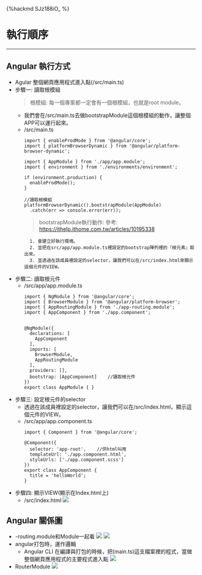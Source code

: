 {%hackmd SJz188iO_ %}
# 執行順序
---
## Angular 執行方式
* Agular 整個網頁應用程式進入點(/src/main.ts)
* 步驟一: 讀取根模組
    > 根模組: 每一個專案都一定會有一個根模組，也就是root module。
    * 我們會在/src/main.ts去做bootstrapModule這個根模組的動作，讓整個APP可以運行起來。
    * /src/main.ts
        ```javascripts=
        import { enableProdMode } from '@angular/core';
        import { platformBrowserDynamic } from '@angular/platform-browser-dynamic';

        import { AppModule } from './app/app.module';
        import { environment } from './environments/environment';

        if (environment.production) {
          enableProdMode();
        }

        //讀取根模組
        platformBrowserDynamic().bootstrapModule(AppModule)
          .catch(err => console.error(err));

        ```
        > bootstrapModule執行動作:
        > 參考: https://ithelp.ithome.com.tw/articles/10195338
        > 
            1. 會建立好執行環境。
            2. 並把在src/app/app.module.ts裡設定的bootstrap陣列裡的『根元素』取出來。
            3. 並透過在該成員裡設定的selector，讓我們可以在/src/index.html來顯示這個元件的VIEW。
* 步驟二: 讀取根元件
    * /src/app/app.module.ts
        ```javascript=
        import { NgModule } from '@angular/core';
        import { BrowserModule } from '@angular/platform-browser';
        import { AppRoutingModule } from './app-routing.module';
        import { AppComponent } from './app.component';


        @NgModule({
          declarations: [
            AppComponent
          ],
          imports: [
            BrowserModule,
            AppRoutingModule
          ],
          providers: [],
          bootstrap: [AppComponent]    //讀取根元件
        })
        export class AppModule { }
        ```
* 步驟三: 設定根元件的selector
  * 透過在該成員裡設定的selector，讓我們可以在/src/index.html，顯示這個元件的VIEW。  
  * /src/app/app.component.ts
    ```javascript=
    import { Component } from '@angular/core';

    @Component({
      selector: 'app-root',    //供html叫用
      templateUrl: './app.component.html',
      styleUrls: ['./app.component.scss']
    })
    export class AppComponent {
      title = 'helloWorld';
    }

    ```
* 步驟四: 顯示VIEW(顯示在Index.html上)
    * /src/index.html
    ![](https://i.imgur.com/MdymjwQ.png) 
    
## Angular 關係圖
* -routing.module和Module一起看
![](https://i.imgur.com/ceat7QC.png)
![](https://i.imgur.com/nxouiCJ.png)
* angular打包時，運作邏輯
    * Angular CLI 在編譯與打包的時候，把(main.ts)這支檔案裡的程式，當做整個網頁應用程式的主要程式進入點 
![](https://i.imgur.com/Lpmf5iC.png)
* RouterModule 
    ![](https://i.imgur.com/VI1J8nZ.png)
